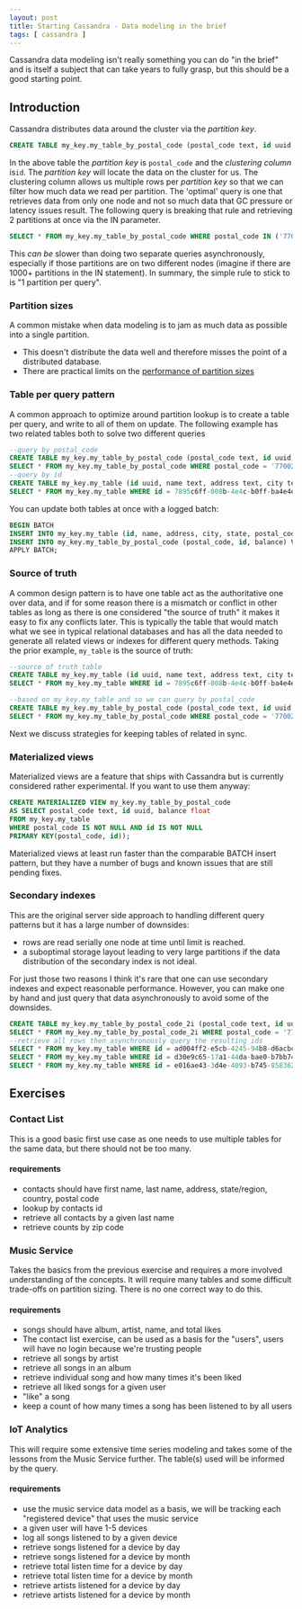 ```yaml
---
layout: post
title: Starting Cassandra - Data modeling in the brief
tags: [ cassandra ]
---
```


Cassandra data modeling isn't really something you can do "in the brief" and is itself a subject that can take years to fully grasp, but this should be a good starting point.

## Introduction

Cassandra distributes data around the cluster via the _partition_ _key_.

```sql
CREATE TABLE my_key.my_table_by_postal_code (postal_code text, id uuid, balance float, PRIMARY KEY(postal_code, id));
```

In the above table the _partition_ _key_ is `postal_code` and the _clustering_ _column_ is`id`. The _partition_ _key_ will locate the data on the cluster for us. The clustering column allows us multiple rows per _partition_ _key_ so that we can filter how much data we read per partition.
The 'optimal' query is one that retrieves data from only one node and not so much data that GC pressure or latency issues result. The following query is breaking that rule and retrieving 2 partitions at once via the IN parameter.

```sql
SELECT * FROM my_key.my_table_by_postal_code WHERE postal_code IN ('77002', '77043');
```

This _can_ _be_ slower than doing two separate queries asynchronously, especially if those partitions are on two different nodes (imagine if there are 1000+ partitions in the IN statement). In summary, the simple rule to stick to is "1 partition per query".

### Partition sizes

A common mistake when data modeling is to jam as much data as possible into a single partition.

* This doesn't distribute the data well and therefore misses the point of a distributed database.
* There are practical limits on the [performance of partition sizes](https://issues.apache.org/jira/browse/CASSANDRA-9754)

### Table per query pattern

A common approach to optimize around partition lookup is to create a table per query, and write to all of them on update. The following example has two related tables both to solve two different queries

```sql
--query by postal_code
CREATE TABLE my_key.my_table_by_postal_code (postal_code text, id uuid, balance float, PRIMARY KEY(postal_code, id));
SELECT * FROM my_key.my_table_by_postal_code WHERE postal_code = '77002';
--query by id
CREATE TABLE my_key.my_table (id uuid, name text, address text, city text, state text, postal_code text, country text, balance float, PRIMARY KEY(id));
SELECT * FROM my_key.my_table WHERE id = 7895c6ff-008b-4e4c-b0ff-ba4e4e099326;
```

You can update both tables at once with a logged batch:

```sql
BEGIN BATCH
INSERT INTO my_key.my_table (id, name, address, city, state, postal_code, country, balance) VALUES (7895c6ff-008b-4e4c-b0ff-ba4e4e099326, 'Bordeaux', 'Gironde', '33000', 'France', 56.20);
INSERT INTO my_key.my_table_by_postal_code (postal_code, id, balance) VALUES ('33000', 7895c6ff-008b-4e4c-b0ff-ba4e4e099326, 56.20) ;
APPLY BATCH;
```

### Source of truth

A common design pattern is to have one table act as the authoritative one over data, and if for some reason there is a mismatch or conflict in other tables as long as there is one considered "the source of truth" it makes it easy to fix any conflicts later. This is typically the table that would match what we see in typical relational databases and has all the data needed to generate all related views or indexes for different query methods. Taking the prior example, `my_table` is the source of truth:

```sql
--source of truth table
CREATE TABLE my_key.my_table (id uuid, name text, address text, city text, state text, postal_code text, country text, balance float, PRIMARY KEY(id));
SELECT * FROM my_key.my_table WHERE id = 7895c6ff-008b-4e4c-b0ff-ba4e4e099326;

--based on my_key.my_table and so we can query by postal_code
CREATE TABLE my_key.my_table_by_postal_code (postal_code text, id uuid, balance float, PRIMARY KEY(postal_code, id));
SELECT * FROM my_key.my_table_by_postal_code WHERE postal_code = '77002';
```

Next we discuss strategies for keeping tables of related in sync.

### Materialized views

Materialized views are a feature that ships with Cassandra but is currently considered rather experimental. If you want to use them anyway:

```sql
CREATE MATERIALIZED VIEW my_key.my_table_by_postal_code 
AS SELECT postal_code text, id uuid, balance float
FROM my_key.my_table 
WHERE postal_code IS NOT NULL AND id IS NOT NULL 
PRIMARY KEY(postal_code, id));
```

Materialized views at least run faster than the comparable BATCH insert pattern, but they have a number of bugs and known issues that are still pending fixes.

### Secondary indexes

This are the original server side approach to handling different query patterns but it has a large number of downsides:

* rows are read serially one node at time until limit is reached.
* a suboptimal storage layout leading to very large partitions if the data distribution of the secondary index is not ideal.

For just those two reasons I think it's rare that one can use secondary indexes and expect reasonable performance. However, you can make one by hand and just query that data asynchronously to avoid some of the downsides.

```sql
CREATE TABLE my_key.my_table_by_postal_code_2i (postal_code text, id uuid, PRIMARY KEY(postal_code, id));
SELECT * FROM my_key.my_table_by_postal_code_2i WHERE postal_code = '77002';
--retrieve all rows then asynchronously query the resulting ids
SELECT * FROM my_key.my_table WHERE id = ad004ff2-e5cb-4245-94b8-d6acbc22920a;
SELECT * FROM my_key.my_table WHERE id = d30e9c65-17a1-44da-bae0-b7bb742eefd6;
SELECT * FROM my_key.my_table WHERE id = e016ae43-3d4e-4093-b745-8583627eb1fe;
```

## Exercises

### Contact List

This is a good basic first use case as one needs to use multiple tables for the same data, but there should not be too many.

#### requirements

* contacts should have first name, last name, address, state/region, country, postal code
* lookup by contacts id
* retrieve all contacts by a given last name
* retrieve counts by zip code

### Music Service

Takes the basics from the previous exercise and requires a more involved understanding of the concepts. It will require many tables and some difficult trade-offs on partition sizing. There is no one correct way to do this.

#### requirements

* songs should have album, artist, name, and total likes
* The contact list exercise, can be used as a basis for the "users", users will have no login because we're trusting people
* retrieve all songs by artist
* retrieve all songs in an album
* retrieve individual song and how many times it's been liked
* retrieve all liked songs for a given user
* "like" a song
* keep a count of how many times a song has been listened to by all users

### IoT Analytics

This will require some extensive time series modeling and takes some of the lessons from the Music Service further. The table(s) used will be informed by the query.

#### requirements

* use the music service data model as a basis, we will be tracking each "registered device" that uses the music service
* a given user will have 1-5 devices
* log all songs listened to by a given device
* retrieve songs listened for a device by day
* retrieve songs listened for a device by month
* retrieve total listen time for a device by day
* retrieve total listen time for a device by month
* retrieve artists listened for a device by day
* retrieve artists listened for a device by month
